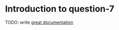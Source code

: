 # Introduction to question-7

TODO: write [great documentation](http://jacobian.org/writing/what-to-write/)
